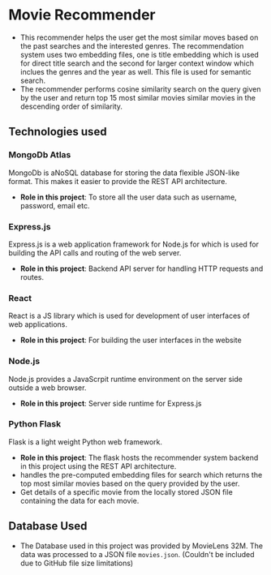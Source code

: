 # Movie Recommender 

- This recommender helps the user get the most similar moves based on the past searches and the interested genres.
The recommendation system uses two embedding files, one is title embedding which is used for direct title search and the second for larger context window which inclues the genres and the year as well. This file is used for semantic search.
- The recommender performs cosine similarity search on the query given by the user and return top 15 most similar movies similar movies in the descending order of similarity.

## Technologies used

### **MongoDb Atlas**
MongoDb is aNoSQL database for storing the data flexible JSON-like format. This makes it easier to provide the REST API architecture.
- **Role in this project**: To store all the user data such as username, password, email etc.

### **Express.js**
Express.js is a web application framework for Node.js for which is used for building the  API calls and routing of the web server.
- **Role in this project**: Backend API server for handling HTTP requests and routes.

### **React**
React is a JS library which is used for development of user interfaces of web applications.
- **Role in this project**: For building the user interfaces in the website

 ### **Node.js**
 Node.js provides a JavaScrpit runtime environment on the server side outside a web browser.
 - **Role in this project**: Server side runtime for Express.js

### **Python Flask**
Flask is a light weight Python web framework.
- **Role in this project**: The flask hosts the recommender system backend in this project using the REST API architecture.
- handles the pre-computed embedding files for search which returns the top most similar movies based on the query provided by the user.
- Get details of a specific movie from the locally stored JSON file containing the data for each movie.

## Database Used
- The Database used in this project was provided by MovieLens 32M. The data was processed to a JSON file `movies.json`. (Couldn't be included due to GitHub file size limitations)




